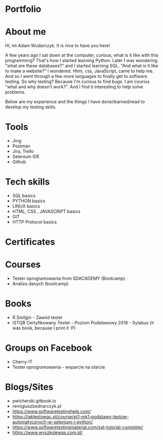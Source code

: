 # Portfolio

# About me
Hi, im Adam Wudarczyk. It is nice to have you here!

A few years ago I sat down at the computer, curious, what is it like with this programming? 
That's how I started learning Python. Later I was wondering "what are these databases?" and I started learning SQL. 
"And what is it like to make a website?" I wondered. Html, css, JavaScript, came to help me.
And so I went through a few more languages to finally get to software testing.
So why testing?
Because I'm curious to find bugs. I am courius "what and why doesn't work?".
And I find it interesting to help solve problems.

Below are my experience and the things I have done/learned/read to develop my testing skills.

# Tools
- Jing
- Postman
- Jira, Trello
- Selenium IDE
- Github

# Tech skills
- SQL basics
- PYTHON basics
- LINUX basics
- HTML, CSS , JAVASCRIPT basics
- GIT
- HTTP Protocol basics

# Certificates 

# Courses
- Tester oprogramowania from SDACADEMY (Bootcamp) 
- Analiza danych (bootcamp)


# Books
- R.Smilgin - Zawód tester
- ISTQB Certyfikowany Tester - Poziom Podstawowy 2018 - Sylabus (it was book, because I print it :P)

# Groups on Facebook
- Cherry-IT
- Tester oprogramowania - wsparcie na starcie

# Blogs/Sites
- pwicherski.gitbook.io
- remigiuszbednarczyk.pl
- https://www.softwaretestinghelp.com/
- https://jaktestowac.pl/course/pt1-mk1-podstawy-testow-automatycznych-w-selenium-i-python/
- https://www.softwaretestingmaterial.com/sql-tutorial-complete/
- https://www.wyszkolewas.com.pl/
